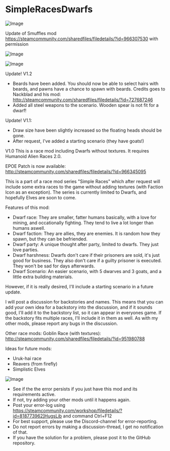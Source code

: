 # SimpleRacesDwarfs

![Image](https://i.imgur.com/buuPQel.png)

Update of Smuffles mod
https://steamcommunity.com/sharedfiles/filedetails/?id=966307530
with permission

![Image](https://i.imgur.com/pufA0kM.png)

	
![Image](https://i.imgur.com/Z4GOv8H.png)

Update! V1.2
- Beards have been added. You should now be able to select hairs with beards, and pawns have a chance to spawn with beards. Credits goes to Nackblad and his mod:
http://steamcommunity.com/sharedfiles/filedetails/?id=727687246
- Added all steel weapons to the scenario. Wooden spear is not fit for a dwarf!

Update! V1.1:
- Draw size have been slightly increased so the floating heads should be gone.
- After request, I've added a starting scenario (they have goats!)

V1.0 This is a race mod including Dwarfs without textures. It requires Humanoid Alien Races 2.0.

EPOE Patch is now available: http://steamcommunity.com/sharedfiles/filedetails/?id=966345095

This is a part of a race mod series "Simple Races" which after request will include some extra races to the game without adding textures (with Faction Icon as an exception). The series is currently limited to Dwarfs, and hopefully Elves are soon to come. 

Features of this mod:
- Dwarf race: They are smaller, fatter humans basically, with a love for mining, and occationally fighting. They tend to live a lot longer than humans aswell.
- Dwarf faction: They are allies, they are enemies. It is random how they spawn, but they can be befriended.
- Dwarf party: A unique thought after party, limited to dwarfs. They just love parties. 
- Dwarf harshness: Dwarfs don't care if their prisoners are sold, it's just good for business. They also don't care if a guilty prisoner is executed. They won't be sad for days afterwards.
- Dwarf Scenario: An easier scenario, with 5 dwarves and 3 goats, and a little extra building materials.

However, if it is really desired, I'll include a starting scenario in a future update.

I will post a discussion for backstories and names. This means that you can add your own idea for a backstory into the discussion, and if it sounds good, I'll add it to the backstory list, so it can appear in everyones game. If the backstory fits multiple races, I'll include it in them as well.
As with my other mods, please report any bugs in the discussion.

Other race mods:
Goblin Race (with textures): http://steamcommunity.com/sharedfiles/filedetails/?id=951980788

Ideas for future mods:
- Uruk-hai race
- Reavers (from firefly)
- Simplistic Elves

![Image](https://i.imgur.com/PwoNOj4.png)



-  See if the the error persists if you just have this mod and its requirements active.
-  If not, try adding your other mods until it happens again.
-  Post your error-log using https://steamcommunity.com/workshop/filedetails/?id=818773962]HugsLib and command Ctrl+F12
-  For best support, please use the Discord-channel for error-reporting.
-  Do not report errors by making a discussion-thread, I get no notification of that.
-  If you have the solution for a problem, please post it to the GitHub repository.



